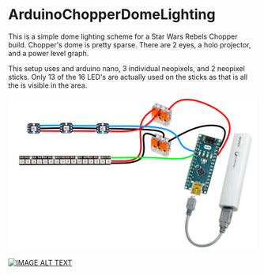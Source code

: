 # ArduinoChopperDomeLighting

This is a simple dome lighting scheme for a Star Wars Rebels Chopper build. Chopper's dome is pretty sparse. There are 2 eyes, a holo projector, and a power level graph.   

This setup uses and arduino nano, 3 individual neopixels, and 2 neopixel sticks. Only 13 of the 16 LED's are actually used on the sticks as that is all the is visible in the area.

![wiring](https://raw.githubusercontent.com/CountDeMonet/ArduinoChopperDomeLighting/master/dome.png)

[![IMAGE ALT TEXT](http://img.youtube.com/vi/UJEhk5InXJc/0.jpg)](https://www.youtube.com/watch?v=UJEhk5InXJc "Arduino Dome Rotation Controller")

